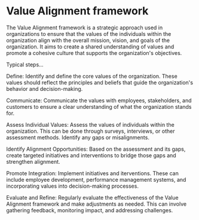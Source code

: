 # Value Alignment framework

The Value Alignment framework is a strategic approach used in organizations to ensure that the values of the individuals within the organization align with the overall mission, vision, and goals of the organization. It aims to create a shared understanding of values and promote a cohesive culture that supports the organization's objectives.

Typical steps…

Define: Identify and define the core values of the organization. These values should reflect the principles and beliefs that guide the organization's behavior and decision-making.

Communicate: Communicate the values with employees, stakeholders, and customers to ensure a clear understanding of what the organization stands for.

Assess Individual Values: Assess the values of individuals within the organization. This can be done through surveys, interviews, or other assessment methods. Identify any gaps or misalignments.

Identify Alignment Opportunities: Based on the assessment and its gaps, create targeted initiatives and interventions to bridge those gaps and strengthen alignment.

Promote Integration: Implement initiatives and iterventions. These can include employee development,  performance management systems, and incorporating values into decision-making processes.

Evaluate and Refine: Regularly evaluate the effectiveness of the Value Alignment framework and make adjustments as needed. This can involve gathering feedback, monitoring impact, and addressing challenges.
